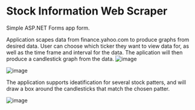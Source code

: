 
# Stock Information Web Scraper

Simple ASP.NET Forms app form.

Application scapes data from finance.yahoo.com to produce graphs from desired data.  User can choose which ticker they want to view data for, as well as the time frame and interval for the data.  The aplication will then produce a candlestick graph from the data.
![image](https://user-images.githubusercontent.com/50191607/197419866-feb30a65-841a-445e-b043-d56108a355c8.png)

![image](https://user-images.githubusercontent.com/50191607/197419908-921bcbba-4444-4a60-82fe-8adbac1f8be1.png)

The application supports ideatification for several stock patters, and will draw a box around the candlesticks that match the chosen patter.

![image](https://user-images.githubusercontent.com/50191607/197419917-f5e70e09-6eb5-4d0e-b888-58dd4e93bc61.png)
